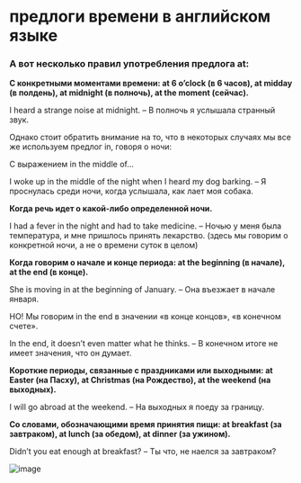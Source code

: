 # предлоги времени в английском языке

### А вот несколько правил употребления предлога at:

**С конкретными моментами времени: at 6 o’clock (в 6 часов), at midday (в полдень), at midnight (в полночь), at the moment (сейчас).**

I heard a strange noise at midnight. – В полночь я услышала странный звук.

Однако стоит обратить внимание на то, что в некоторых случаях мы все же используем предлог in, говоря о ночи:

С выражением in the middle of…

I woke up in the middle of the night when I heard my dog barking. – Я проснулась среди ночи, когда услышала, как лает моя собака.

**Когда речь идет о какой-либо определенной ночи.**

I had a fever in the night and had to take medicine. – Ночью у меня была температура, и мне пришлось принять лекарство. (здесь мы говорим о конкретной ночи, а не о времени суток в целом)

**Когда говорим о начале и конце периода: at the beginning (в начале), at the end (в конце).**

She is moving in at the beginning of January. – Она въезжает в начале января.

НО! Мы говорим in the end в значении «в конце концов», «в конечном счете».

In the end, it doesn’t even matter what he thinks. – В конечном итоге не имеет значения, что он думает.

**Короткие периоды, связанные с праздниками или выходными: at Easter (на Пасху), at Christmas (на Рождество), at the weekend (на выходных).**

I will go abroad at the weekend. – На выходных я поеду за границу.

**Со словами, обозначающими время принятия пищи: at breakfast (за завтраком), at lunch (за обедом), at dinner (за ужином).**

Didn’t you eat enough at breakfast? – Ты что, не наелся за завтраком?

![image](https://github.com/user-attachments/assets/521530ff-0044-4d32-a46f-7520cc008d30)
